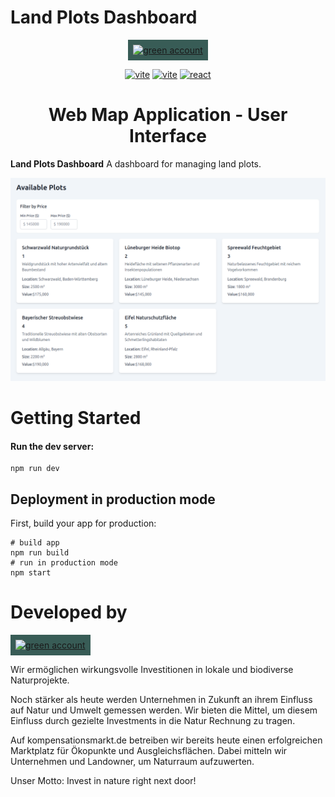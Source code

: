 # Land Plots Dashboard

<div align="center">

<p align="center">
  <a href="https://www.greenaccount.com/" rel="noopener" target="_blank">
    <img
      style="background-color:#385c56; padding: 8px"
      height="30"
      src="https://cdn.prod.website-files.com/65a509e09ca04e38935eece9/65a54b1cd88b6a177caffcc3_Logo_green_account.webp"
      alt="green account">
      </a>
</p>

[![vite](https://img.shields.io/badge/react-18.2.0-blue)](https://react.dev/)
[![vite](https://img.shields.io/badge/typescript-1.6.0-blue)](https://www.typescriptlang.org/)
[![react](https://img.shields.io/badge/remix-v2.15.0-blue)](https://remix.run/)

</div>

<h1 align="center">Web Map Application - User Interface</h1>

**Land Plots Dashboard** A dashboard for managing land plots.

<div align="center">
    <p align="center">
        <img width="600" src="./docs/img/demo.png" alt="login">
    </p>
</div>

# Getting Started

#### Run the dev server:

```shell
npm run dev
```

## Deployment in production mode

First, build your app for production:

```shell
# build app
npm run build
# run in production mode
npm start
```

# Developed by

<p>
  <a href="https://www.greenaccount.com/" rel="noopener" target="_blank">
    <img
      style="background-color:#385c56; padding: 8px"
      height="30"
      src="https://cdn.prod.website-files.com/65a509e09ca04e38935eece9/65a54b1cd88b6a177caffcc3_Logo_green_account.webp"
      alt="green account">
      </a>
</p>

Wir ermöglichen wirkungsvolle Investitionen in lokale und biodiverse Naturprojekte.

Noch stärker als heute werden Unternehmen in Zukunft an ihrem Einfluss auf Natur und Umwelt gemessen werden. Wir bieten die Mittel, um diesem Einfluss durch gezielte Investments in die Natur Rechnung zu tragen.

Auf kompensationsmarkt.de betreiben wir bereits heute einen erfolgreichen Marktplatz für Ökopunkte und Ausgleichsflächen. Dabei mitteln wir Unternehmen und Landowner, um Naturraum aufzuwerten.

Unser Motto: Invest in nature right next door!

